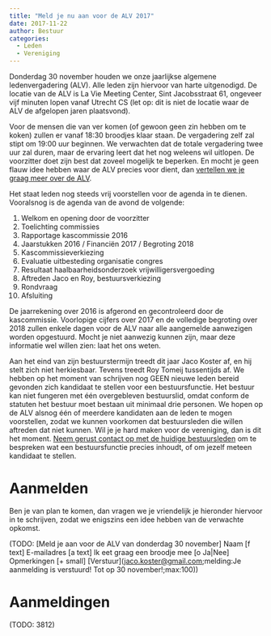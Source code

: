 ```yaml
---
title: "Meld je nu aan voor de ALV 2017"
date: 2017-11-22
author: Bestuur
categories: 
  - Leden
  - Vereniging
---
```

Donderdag 30 november houden we onze jaarlijkse algemene ledenvergadering (ALV). Alle leden zijn hiervoor van harte uitgenodigd. De locatie van de ALV is La Vie Meeting Center, Sint Jacobsstraat 61, ongeveer vijf minuten lopen vanaf Utrecht CS (let op: dit is niet de locatie waar de ALV de afgelopen jaren plaatsvond).

Voor de mensen die van ver komen (of gewoon geen zin hebben om te koken) zullen er vanaf 18:30 broodjes klaar staan. De vergadering zelf zal stipt om 19:00 uur beginnen. We verwachten dat de totale vergadering twee uur zal duren, maar de ervaring leert dat het nog weleens wil uitlopen. De voorzitter doet zijn best dat zoveel mogelijk te beperken. En mocht je geen flauw idee hebben waar de ALV precies voor dient, dan [vertellen we je graag meer over de ALV](https://fronteers.nl/vereniging/alv).

Het staat leden nog steeds vrij voorstellen voor de agenda in te dienen. Vooralsnog is de agenda van de avond de volgende:

1. Welkom en opening door de voorzitter
2. Toelichting commissies
3. Rapportage kascommissie 2016
4. Jaarstukken 2016 / Financiën 2017 / Begroting 2018
5. Kascommissieverkiezing
6. Evaluatie uitbesteding organisatie congres
7. Resultaat haalbaarheidsonderzoek vrijwilligersvergoeding
8. Aftreden Jaco en Roy, bestuursverkiezing
9. Rondvraag
10. Afsluiting

De jaarrekening over 2016 is afgerond en gecontroleerd door de kascommissie. Voorlopige cijfers over 2017 en de volledige begroting over 2018 zullen enkele dagen voor de ALV naar alle aangemelde aanwezigen worden opgestuurd. Mocht je niet aanwezig kunnen zijn, maar deze informatie wel willen zien: laat het ons weten.

Aan het eind van zijn bestuurstermijn treedt dit jaar Jaco Koster af, en hij stelt zich niet herkiesbaar. Tevens treedt Roy Tomeij tussentijds af. We hebben op het moment van schrijven nog GEEN nieuwe leden bereid gevonden zich kandidaat te stellen voor een bestuursfunctie. Het bestuur kan niet fungeren met één overgebleven bestuurslid, omdat conform de statuten het bestuur moet bestaan uit minimaal drie personen. We hopen op de ALV alsnog één of meerdere kandidaten aan de leden te mogen voorstellen, zodat we kunnen voorkomen dat bestuursleden die willen aftreden dat niet kunnen. Wil je je hard maken voor de vereniging, dan is dit het moment. [Neem gerust contact op met de huidige bestuursleden](mailto:bestuur@lists.fronteers.nl) om te bespreken wat een bestuursfunctie precies inhoudt, of om jezelf meteen kandidaat te stellen.

# Aanmelden

Ben je van plan te komen, dan vragen we je vriendelijk je hieronder hiervoor in te schrijven, zodat we enigszins een idee hebben van de verwachte opkomst.

(TODO: [Meld je aan voor de ALV van donderdag 30 november]
Naam [f text]
E-mailadres [a text]
Ik eet graag een broodje mee [o Ja|Nee]
Opmerkingen [+ small]
[Verstuur](jaco.koster@gmail.com;melding:Je aanmelding is verstuurd! Tot op 30 november!;max:100))

# Aanmeldingen

(TODO: 3812)

